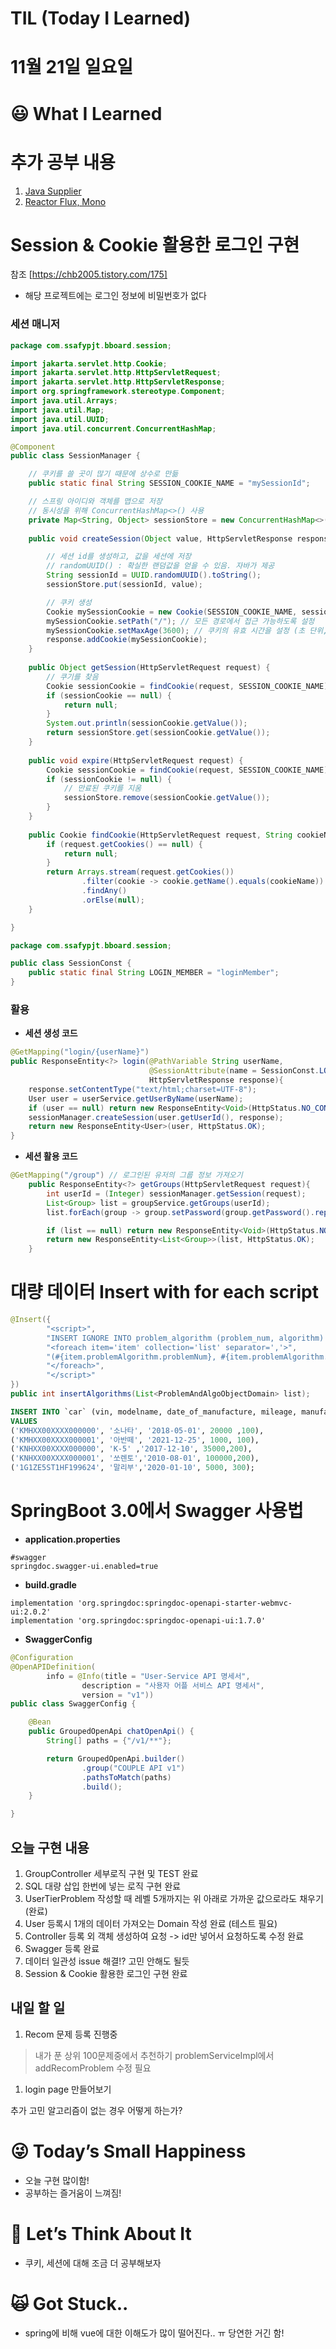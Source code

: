 # TIL (Today I Learned)

# 11월 21일 일요일

# 😃 What I Learned

# 추가 공부 내용

1. [Java Supplier<T>](https://www.notion.so/Supplier-8ee1a0c0ee7e492da9c46a9c9ef84c50?pvs=21)
2. [Reactor Flux, Mono](https://www.notion.so/Java-Reactor-Mono-Flux-79bccda6702249a4b89517f8ca10fb48?pvs=21)

# Session & Cookie 활용한 로그인 구현
참조 [https://chb2005.tistory.com/175]

- 해당 프로젝트에는 로그인 정보에 비밀번호가 없다

### 세션 매니저

```java
package com.ssafypjt.bboard.session;

import jakarta.servlet.http.Cookie;
import jakarta.servlet.http.HttpServletRequest;
import jakarta.servlet.http.HttpServletResponse;
import org.springframework.stereotype.Component;
import java.util.Arrays;
import java.util.Map;
import java.util.UUID;
import java.util.concurrent.ConcurrentHashMap;

@Component
public class SessionManager {

    // 쿠키를 쓸 곳이 많기 때문에 상수로 만듦
    public static final String SESSION_COOKIE_NAME = "mySessionId";

    // 스프링 아이디와 객체를 맵으로 저장
    // 동시성을 위해 ConcurrentHashMap<>() 사용
    private Map<String, Object> sessionStore = new ConcurrentHashMap<>();
    
    public void createSession(Object value, HttpServletResponse response) {

        // 세션 id를 생성하고, 값을 세션에 저장
        // randomUUID() : 확실한 랜덤값을 얻을 수 있음. 자바가 제공
        String sessionId = UUID.randomUUID().toString();
        sessionStore.put(sessionId, value);

        // 쿠키 생성
        Cookie mySessionCookie = new Cookie(SESSION_COOKIE_NAME, sessionId);
        mySessionCookie.setPath("/"); // 모든 경로에서 접근 가능하도록 설정
        mySessionCookie.setMaxAge(3600); // 쿠키의 유효 시간을 설정 (초 단위, 예: 1시간)
        response.addCookie(mySessionCookie);
    }
    
    public Object getSession(HttpServletRequest request) {
        // 쿠기를 찾음
        Cookie sessionCookie = findCookie(request, SESSION_COOKIE_NAME);
        if (sessionCookie == null) {
            return null;
        }
        System.out.println(sessionCookie.getValue());
        return sessionStore.get(sessionCookie.getValue());
    }
    
    public void expire(HttpServletRequest request) {
        Cookie sessionCookie = findCookie(request, SESSION_COOKIE_NAME);
        if (sessionCookie != null) {
            // 만료된 쿠키를 지움
            sessionStore.remove(sessionCookie.getValue());
        }
    }
    
    public Cookie findCookie(HttpServletRequest request, String cookieName) {
        if (request.getCookies() == null) {
            return null;
        }
        return Arrays.stream(request.getCookies())
                .filter(cookie -> cookie.getName().equals(cookieName))
                .findAny()
                .orElse(null);
    }

}
```

```java
package com.ssafypjt.bboard.session;

public class SessionConst {
    public static final String LOGIN_MEMBER = "loginMember";
}
```

### 활용

- **세션 생성 코드**

```java
@GetMapping("login/{userName}")
public ResponseEntity<?> login(@PathVariable String userName,
                               @SessionAttribute(name = SessionConst.LOGIN_MEMBER, required = false) Integer userId,
                               HttpServletResponse response){
    response.setContentType("text/html;charset=UTF-8");
    User user = userService.getUserByName(userName);
    if (user == null) return new ResponseEntity<Void>(HttpStatus.NO_CONTENT);
    sessionManager.createSession(user.getUserId(), response);
    return new ResponseEntity<User>(user, HttpStatus.OK);
}
```

- **세션 활용 코드**

```java
@GetMapping("/group") // 로그인된 유저의 그룹 정보 가져오기
    public ResponseEntity<?> getGroups(HttpServletRequest request){
        int userId = (Integer) sessionManager.getSession(request);
        List<Group> list = groupService.getGroups(userId);
        list.forEach(group -> group.setPassword(group.getPassword().replaceAll(".", "*")));

        if (list == null) return new ResponseEntity<Void>(HttpStatus.NO_CONTENT);
        return new ResponseEntity<List<Group>>(list, HttpStatus.OK);
    }
```

# 대량 데이터 Insert with for each script

```java
@Insert({
        "<script>",
        "INSERT IGNORE INTO problem_algorithm (problem_num, algorithm) VALUES ",
        "<foreach item='item' collection='list' separator=','>",
        "(#{item.problemAlgorithm.problemNum}, #{item.problemAlgorithm.algorithm})",
        "</foreach>",
        "</script>"
})
public int insertAlgorithms(List<ProblemAndAlgoObjectDomain> list);
```

```sql
INSERT INTO `car` (vin, modelname, date_of_manufacture, mileage, manufacturer_code)
VALUES 
('KMHXX00XXXX000000', '소나타', '2018-05-01', 20000 ,100),
('KMHXX00XXXX000001', '아반떼', '2021-12-25', 1000, 100),
('KNHXX00XXXX000000', 'K-5' ,'2017-12-10', 35000,200),
('KNHXX00XXXX000001', '쏘렌토','2010-08-01', 100000,200),
('1G1ZE5ST1HF199624', '말리부','2020-01-10', 5000, 300);
```

# SpringBoot 3.0에서 Swagger 사용법

- **application.properties**

```
#swagger
springdoc.swagger-ui.enabled=true
```

- **build.gradle**

```
implementation 'org.springdoc:springdoc-openapi-starter-webmvc-ui:2.0.2' 
implementation 'org.springdoc:springdoc-openapi-ui:1.7.0'
```

- **SwaggerConfig**

```java
@Configuration
@OpenAPIDefinition(
		info = @Info(title = "User-Service API 명세서",
				description = "사용자 어플 서비스 API 명세서",
				version = "v1"))
public class SwaggerConfig {

	@Bean
	public GroupedOpenApi chatOpenApi() {
		String[] paths = {"/v1/**"};

		return GroupedOpenApi.builder()
				.group("COUPLE API v1")
				.pathsToMatch(paths)
				.build();
	}

}
```

## 오늘 구현 내용

1. GroupController 세부로직 구현 및 TEST 완료
2. SQL 대량 삽입 한번에 넣는 로직 구현 완료
3. UserTierProblem 작성할 때 레벨 5개까지는 위 아래로 가까운 값으로라도 채우기 (완료)
4. User 등록시 1개의 데이터 가져오는 Domain 작성 완료 (테스트 필요)
5. Controller 등록 외 객체 생성하여 요청 -> id만 넣어서 요청하도록 수정 완료
6. Swagger 등록 완료
7. 데이터 일관성 issue 해결!? 고민 안해도 될듯
8. Session & Cookie 활용한 로그인 구현 완료

## 내일 할 일

1. Recom 문제 등록 진행중

> 내가 푼 상위 100문제중에서 추천하기
problemServiceImpl에서 addRecomProblem 수정 필요
> 
1. login page 만들어보기

추가 고민
알고리즘이 없는 경우 어떻게 하는가?

# 😜 Today’s Small Happiness

- 오늘 구현 많이함!
- 공부하는 즐거움이 느껴짐!

# 🧐 Let’s Think About It

- 쿠키, 세션에 대해 조금 더 공부해보자

# 🙀 Got Stuck..

- spring에 비해 vue에 대한 이해도가 많이 떨어진다.. ㅠ 당연한 거긴 함!